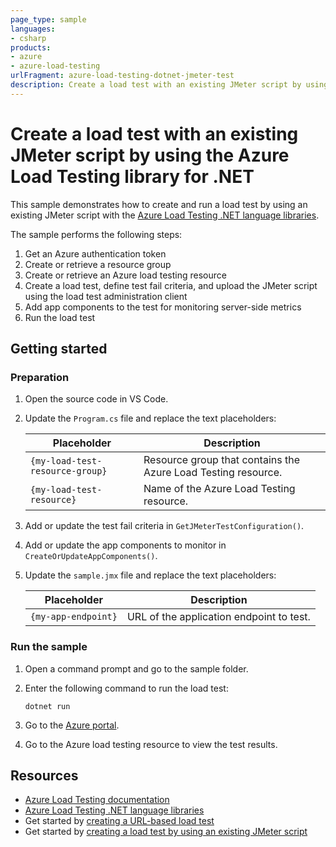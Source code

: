 ```yaml
---
page_type: sample
languages:
- csharp
products:
- azure
- azure-load-testing
urlFragment: azure-load-testing-dotnet-jmeter-test
description: Create a load test with an existing JMeter script by using the Azure Load Testing library for .NET
---
```


# Create a load test with an existing JMeter script by using the Azure Load Testing library for .NET

This sample demonstrates how to create and run a load test by using an existing JMeter script with the [Azure Load Testing .NET language libraries](https://learn.microsoft.com/dotnet/api/overview/azure/load-testing?view=azure-dotnet).

The sample performs the following steps:

1. Get an Azure authentication token
1. Create or retrieve a resource group
1. Create or retrieve an Azure load testing resource
1. Create a load test, define test fail criteria, and upload the JMeter script using the load test administration client
1. Add app components to the test for monitoring server-side metrics
1. Run the load test

## Getting started

### Preparation

1. Open the source code in VS Code.

1. Update the `Program.cs` file and replace the text placeholders:

    | Placeholder | Description |
    | ----------- | ----------- |
    | `{my-load-test-resource-group}` | Resource group that contains the Azure Load Testing resource. |
    | `{my-load-test-resource}` | Name of the Azure Load Testing resource. |

1. Add or update the test fail criteria in `GetJMeterTestConfiguration()`.

1. Add or update the app components to monitor in `CreateOrUpdateAppComponents()`.

1. Update the `sample.jmx` file and replace the text placeholders:

    | Placeholder | Description |
    | ----------- | ----------- |
    | `{my-app-endpoint}` | URL of the application endpoint to test. |

### Run the sample

1. Open a command prompt and go to the sample folder.

1. Enter the following command to run the load test:

    ```dotnetcli
    dotnet run
    ```

1. Go to the [Azure portal](https://portal.azure.com).

1. Go to the Azure load testing resource to view the test results.

## Resources

- [Azure Load Testing documentation](https://learn.microsoft.com/azure/load-testing)
- [Azure Load Testing .NET language libraries](https://learn.microsoft.com/dotnet/api/overview/azure/load-testing?view=azure-dotnet)
- Get started by [creating a URL-based load test](https://learn.microsoft.com/azure/load-testing/quickstart-create-and-run-load-test)
- Get started by [creating a load test by using an existing JMeter script](https://learn.microsoft.com/azure/load-testing/how-to-create-and-run-load-test-with-jmeter-script)
